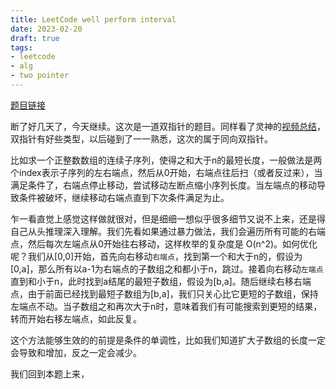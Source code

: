 ```yaml
---
title: LeetCode well perform interval
date: 2023-02-20
draft: true
tags:
- leetcode
- alg
- two pointer
---
```


[题目链接](https://leetcode.cn/problems/longest-well-performing-interval/)

断了好几天了，今天继续。这次是一道双指针的题目。同样看了灵神的[视频总结](https://www.bilibili.com/video/BV1hd4y1r7Gq/?spm_id_from=333.788&vd_source=e4ee1e17d171cc432d21d8cdef407806)，双指针有好些类型，以后碰到了一一熟悉，这次的属于同向双指针。

比如求一个正整数数组的连续子序列，使得之和大于n的最短长度，一般做法是两个index表示子序列的左右端点，然后从0开始，右端点往后扫（或者反过来），当满足条件了，右端点停止移动，尝试移动左断点缩小序列长度。当左端点的移动导致条件被破坏，继续移动右端点直到下次条件满足为止。

乍一看直觉上感觉这样做就很对，但是细细一想似乎很多细节又说不上来，还是得自己从头推理深入理解。我们先看如果通过暴力做法，我们会遍历所有可能的右端点，然后每次左端点从0开始往右移动，这样枚举的复杂度是 O(n^2)。如何优化呢？我们从[0,0]开始，首先向右移动`右端点`，找到第一个和大于n的，假设为[0,a]，那么所有以a-1为右端点的子数组之和都小于n，跳过。接着向右移动`左端点`直到和小于n，此时找到a结尾的最短子数组，假设为[b,a]。随后继续右移右端点，由于前面已经找到最短子数组为[b,a]，我们只关心比它更短的子数组，保持左端点不动。当子数组之和再次大于n时，意味着我们有可能搜索到更短的结果，转而开始右移左端点，如此反复。

这个方法能够生效的的前提是条件的单调性，比如我们知道扩大子数组的长度一定会导致和增加，反之一定会减少。

我们回到本题上来，